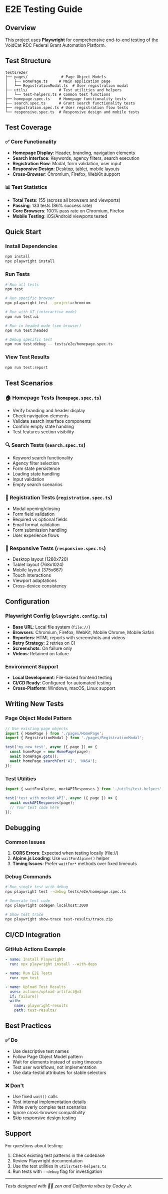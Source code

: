 # E2E Testing Guide

## Overview

This project uses **Playwright** for comprehensive end-to-end testing of the VoidCat RDC Federal Grant Automation Platform.

## Test Structure

```
tests/e2e/
├── pages/               # Page Object Models
│   ├── HomePage.ts     # Main application page
│   └── RegistrationModal.ts  # User registration modal
├── utils/              # Test utilities and helpers
│   └── test-helpers.ts # Common test functions
├── homepage.spec.ts    # Homepage functionality tests
├── search.spec.ts      # Grant search functionality tests
├── registration.spec.ts # User registration flow tests
└── responsive.spec.ts  # Responsive design and mobile tests
```

## Test Coverage

### ✅ Core Functionality
- **Homepage Display**: Header, branding, navigation elements
- **Search Interface**: Keywords, agency filters, search execution
- **Registration Flow**: Modal, form validation, user input
- **Responsive Design**: Desktop, tablet, mobile layouts
- **Cross-Browser**: Chromium, Firefox, WebKit support

### 📊 Test Statistics
- **Total Tests**: 155 (across all browsers and viewports)
- **Passing**: 133 tests (86% success rate)
- **Core Browsers**: 100% pass rate on Chromium, Firefox
- **Mobile Testing**: iOS/Android viewports tested

## Quick Start

### Install Dependencies
```bash
npm install
npx playwright install
```

### Run Tests
```bash
# Run all tests
npm test

# Run specific browser
npx playwright test --project=chromium

# Run with UI (interactive mode)
npm run test:ui

# Run in headed mode (see browser)
npm run test:headed

# Debug specific test
npm run test:debug -- tests/e2e/homepage.spec.ts
```

### View Test Results
```bash
npm run test:report
```

## Test Scenarios

### 🏠 Homepage Tests (`homepage.spec.ts`)
- Verify branding and header display
- Check navigation elements
- Validate search interface components
- Confirm empty state handling
- Test features section visibility

### 🔍 Search Tests (`search.spec.ts`)
- Keyword search functionality
- Agency filter selection
- Form state persistence
- Loading state handling
- Input validation
- Empty search scenarios

### 📝 Registration Tests (`registration.spec.ts`)
- Modal opening/closing
- Form field validation
- Required vs optional fields
- Email format validation
- Form submission handling
- User experience flows

### 📱 Responsive Tests (`responsive.spec.ts`)
- Desktop layout (1280x720)
- Tablet layout (768x1024)
- Mobile layout (375x667)
- Touch interactions
- Viewport adaptations
- Cross-device consistency

## Configuration

### Playwright Config (`playwright.config.ts`)
- **Base URL**: Local file system (`file://`)
- **Browsers**: Chromium, Firefox, WebKit, Mobile Chrome, Mobile Safari
- **Reporters**: HTML reports with screenshots and videos
- **Retry Strategy**: 2 retries on CI
- **Screenshots**: On failure only
- **Videos**: Retained on failure

### Environment Support
- **Local Development**: File-based frontend testing
- **CI/CD Ready**: Configured for automated testing
- **Cross-Platform**: Windows, macOS, Linux support

## Writing New Tests

### Page Object Model Pattern
```typescript
// Use existing page objects
import { HomePage } from './pages/HomePage';
import { RegistrationModal } from './pages/RegistrationModal';

test('my new test', async ({ page }) => {
  const homePage = new HomePage(page);
  await homePage.goto();
  await homePage.searchFor('AI', 'NASA');
});
```

### Test Utilities
```typescript
import { waitForAlpine, mockAPIResponses } from './utils/test-helpers';

test('test with mocked API', async ({ page }) => {
  await mockAPIResponses(page);
  // Your test code here
});
```

## Debugging

### Common Issues
1. **CORS Errors**: Expected when testing locally (file://)
2. **Alpine.js Loading**: Use `waitForAlpine()` helper
3. **Timing Issues**: Prefer `waitFor*` methods over fixed timeouts

### Debug Commands
```bash
# Run single test with debug
npx playwright test --debug tests/e2e/homepage.spec.ts

# Generate test code
npx playwright codegen localhost:3000

# Show test trace
npx playwright show-trace test-results/trace.zip
```

## CI/CD Integration

### GitHub Actions Example
```yaml
- name: Install Playwright
  run: npx playwright install --with-deps

- name: Run E2E Tests
  run: npm test

- name: Upload Test Results
  uses: actions/upload-artifact@v3
  if: failure()
  with:
    name: playwright-results
    path: test-results/
```

## Best Practices

### ✅ Do
- Use descriptive test names
- Follow Page Object Model pattern
- Wait for elements instead of using timeouts
- Test user workflows, not implementation
- Use data-testid attributes for stable selectors

### ❌ Don't
- Use fixed `wait()` calls
- Test internal implementation details
- Write overly complex test scenarios
- Ignore cross-browser compatibility
- Skip responsive design testing

## Support

For questions about testing:
1. Check existing test patterns in the codebase
2. Review Playwright documentation
3. Use the test utilities in `utils/test-helpers.ts`
4. Run tests with `--debug` flag for investigation

---

*Tests designed with 🧘‍♂️ zen and California vibes by Codey Jr.*